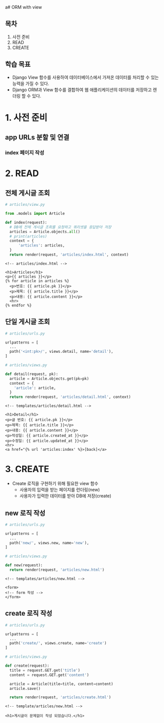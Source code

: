 a# ORM with view
## 목차
1. 사전 준비
2. READ
3. CREATE
## 학습 목표
* Django View 함수를 사용하여 데이터베이스에서 가져온 데이터를 처리할 수 있는 능력을 가질 수 있다.
* Django ORM과 View 함수를 결합하여 웹 애플리케이션의 데이터를 저장하고 렌더링 할 수 있다.

# 1. 사전 준비
## app URLs 분할 및 연결
### index 페이지 작성

# 2. READ
## 전체 게시글 조회
```py
# articles/view.py

from .models import Article

def index(request):
  # DB에 전체 게시글 조회를 요청하고 쿼리셋을 응답받아 저장
  articles = Article.objects.all()
  # print(articles)
  context = {
      'articles': articles,
  }
  return render(request, 'articles/index.html', context)
```
```django
<!-- articles/index.html -->

<h1>Articles</h1>
<p>{{ articles }}</p>
{% for article in articles %}
  <p>번호: {{ article.pk }}</p>
  <p>제목: {{ article.title }}</p>
  <p>내용: {{ article.content }}</p>
  <hr>
{% endfor %}
```

## 단일 게시글 조회
```py
# articles/urls.py

urlpatterns = [
  ...
  path('<int:pk>/', views.detail, name='detail'),
]
```
```py
# articles/views.py

def detail(request, pk):
  article = Article.objects.get(pk=pk)
  context = {
    'article': article,
  }
  return render(request, 'articles/detail.html', context)
```
```django
<!-- templates/articles/detail.html -->

<h1>Detail</h1>
<p>글 번호: {{ article.pk }}</p>
<p>제목: {{ article.title }}</p>
<p>내용: {{ article.content }}</p>
<p>작성일: {{ article.created_at }}</p>
<p>수정일: {{ article.updated_at }}</p>
<hr>
<a href="{% url 'articles:index' %}>[back]</a>
```

# 3. CREATE
* Create 로직을 구현하기 위해 필요한 view 함수
  * 사용자의 입력을 받는 페이지를 런더링(new)
  * 사용자가 입력한 데이터를 받아 DB에 저장(create)
## new 로직 작성
```py
# articles/urls.py

urlpatterns = [
  ...
  path('new/', views.new, name='new'),
]
```
```py
# articles/views.py

def new(request):
  return render(request, 'articles/new.html')
```
```django
<!-- templates/articles/new.html -->

<form>
<!-- form 작성 -->
</form>
```

## create 로직 작성
```py
# articles/urls.py

urlpatterns = [
  ...
  path('create/', views.create, name='create')
]
```
```py
# articles/views.py

def create(request):
  title = request.GET.get('title')
  content = request.GET.get('content')

  article = Article(title=title, content=content)
  article.save()

  return render(request, 'articles/create.html')
```
```django
<!-- template/articles/new.html -->

<h1>게시글이 문제없이 작성 되었습니다.</h1>
```